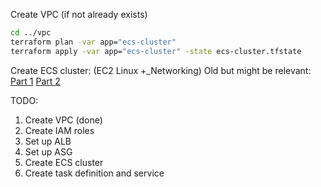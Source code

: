 Create VPC (if not already exists)

```bash
cd ../vpc
terraform plan -var app="ecs-cluster"
terraform apply -var app="ecs-cluster" -state ecs-cluster.tfstate
```

Create ECS cluster:
(EC2 Linux +_Networking) 
Old but might be relevant:
[Part 1](http://blog.shippable.com/create-a-container-cluster-using-terraform-with-aws-part-1)
[Part 2](http://blog.shippable.com/setup-a-container-cluster-on-aws-with-terraform-part-2-provision-a-cluster)

TODO:

1. Create VPC (done)
1. Create IAM roles
1. Set up ALB
1. Set up ASG
1. Create ECS cluster
1. Create task definition and service 
